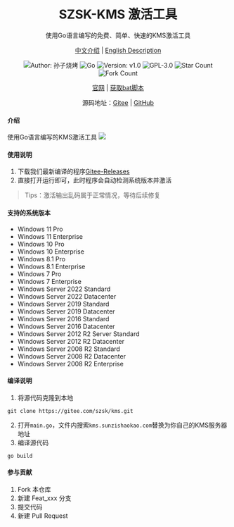 <h1 align="center">SZSK-KMS 激活工具</h1>
<p align="center">使用Go语言编写的免费、简单、快速的KMS激活工具</p>

<p align="center">
<a href="./README.md">中文介绍</a> |
<a href="./README.en.md">English Description</a> 
</p>

<p align="center"> 
<img src="https://img.shields.io/badge/Author-孙子烧烤-orange.svg" title="Author: 孙子烧烤">
<img src="https://img.shields.io/badge/Go-1.21.6-brightgreen.svg" title="Go" />
<img src="https://img.shields.io/badge/version-v2.0-brightgreen.svg" title="Version: v1.0">
<img src="https://img.shields.io/badge/GPL-3.0-brightgreen.svg" title="GPL-3.0">
<img src="https://gitee.com/szsk/kms/badge/star.svg?theme=dark" title="Star Count">  
<img src="https://gitee.com/szsk/kms/badge/fork.svg?theme=dark" title="Fork Count">  

<p align="center">
<a href="https://www.sunzishaokao.com/">官网</a> | 
<a href="http://www.sunzishaokao.com/plugin/kms">获取bat脚本</a>
</p>

<p align="center">源码地址：<a href="https://gitee.com/szsk/kms">Gitee</a> | 
<a href="https://github.com/szsk2022/kms">GitHub</a>
</p>

#### 介绍
使用Go语言编写的KMS激活工具
![](https://www.sunzishaokao.com/wp-content/uploads/2024/01/20240128192106757-8AF796CD-4250-4e69-837D-3FDDDAC3B446.png)

#### 使用说明
1. 下载我们最新编译的程序[Gitee-Releases](https://gitee.com/szsk/kms/releases "Releases")
2. 直接打开运行即可，此时程序会自动检测系统版本并激活

>Tips：激活输出乱码属于正常情况，等待后续修复

#### 支持的系统版本
* Windows 11 Pro  
* Windows 11 Enterprise  
* Windows 10 Pro  
* Windows 10 Enterprise  
* Windows 8.1 Pro  
* Windows 8.1 Enterprise  
* Windows 7 Pro  
* Windows 7 Enterprise  
* Windows Server 2022 Standard  
* Windows Server 2022 Datacenter  
* Windows Server 2019 Standard  
* Windows Server 2019 Datacenter  
* Windows Server 2016 Standard  
* Windows Server 2016 Datacenter  
* Windows Server 2012 R2 Server Standard  
* Windows Server 2012 R2 Datacenter  
* Windows Server 2008 R2 Standard  
* Windows Server 2008 R2 Datacenter  
* Windows Server 2008 R2 Enterprise
#### 编译说明
1. 将源代码克隆到本地  
```
git clone https://gitee.com/szsk/kms.git
````
2. 打开`main.go`，文件内搜索`kms.sunzishaokao.com`替换为你自己的KMS服务器地址
3. 编译源代码  
```
go build
```

#### 参与贡献

1.  Fork 本仓库
2.  新建 Feat_xxx 分支
3.  提交代码
4.  新建 Pull Request

